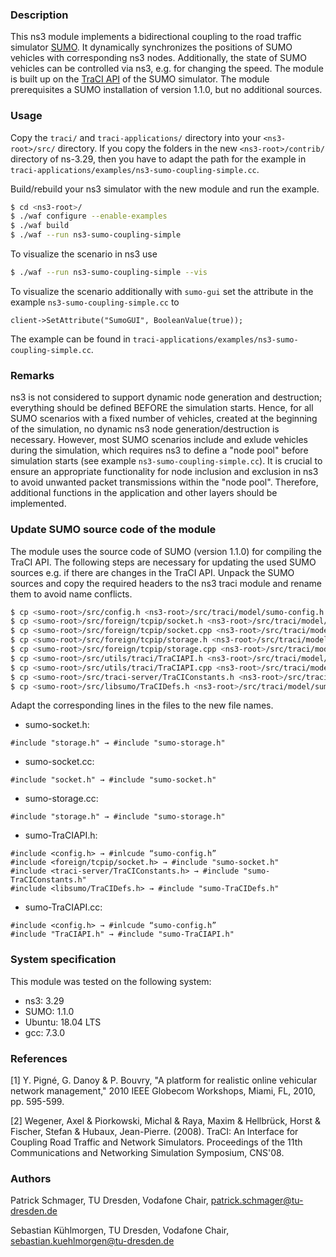 ### Description
This ns3 module implements a bidirectional coupling to the road traffic simulator [SUMO](https://software.dlr.de/p/sumo/home/). It dynamically synchronizes the positions of SUMO vehicles with corresponding ns3 nodes. Additionally, the state of SUMO vehicles can be controlled via ns3, e.g. for changing the speed. The module is built up on the [TraCI API](http://sumo.dlr.de/wiki) of the SUMO simulator. The module prerequisites a SUMO installation of version 1.1.0, but no additional sources.

### Usage
Copy the `traci/` and `traci-applications/` directory into your `<ns3-root>/src/` directory. If you copy the folders in the new `<ns3-root>/contrib/` directory of ns-3.29, then you have to adapt the path for the example in `traci-applications/examples/ns3-sumo-coupling-simple.cc`.

Build/rebuild your ns3 simulator with the new module and run the example.
```sh
$ cd <ns3-root>/
$ ./waf configure --enable-examples
$ ./waf build
$ ./waf --run ns3-sumo-coupling-simple
```
To visualize the scenario in ns3 use
```sh
$ ./waf --run ns3-sumo-coupling-simple --vis
```
To visualize the scenario additionally with `sumo-gui` set the attribute in the example `ns3-sumo-coupling-simple.cc` to 
```
client->SetAttribute("SumoGUI", BooleanValue(true));
```
The example can be found in `traci-applications/examples/ns3-sumo-coupling-simple.cc`.

### Remarks
ns3 is not considered to support dynamic node generation and destruction; everything should be defined BEFORE the simulation starts. Hence, for all SUMO scenarios with a fixed number of vehicles, created at the beginning of the simulation, no dynamic ns3 node generation/destruction is necessary. However, most SUMO scenarios include and exlude vehicles during the simulation, which requires ns3 to define a "node pool" before simulation starts (see example `ns3-sumo-coupling-simple.cc`). It is crucial to ensure an appropriate functionality for node inclusion and exclusion in ns3 to avoid unwanted packet transmissions within the "node pool". Therefore, additional functions in the application and other layers should be implemented. 

### Update SUMO source code of the module
The module uses the source code of SUMO (version 1.1.0) for compiling the TraCI API. The following steps are necessary for updating the used SUMO sources e.g. if there are changes in the TraCI API.
Unpack the SUMO sources and copy the required headers to the ns3 traci module and rename them to avoid name conflicts.
```sh
$ cp <sumo-root>/src/config.h <ns3-root>/src/traci/model/sumo-config.h
$ cp <sumo-root>/src/foreign/tcpip/socket.h <ns3-root>/src/traci/model/sumo-socket.h
$ cp <sumo-root>/src/foreign/tcpip/socket.cpp <ns3-root>/src/traci/model/sumo-socket.cpp
$ cp <sumo-root>/src/foreign/tcpip/storage.h <ns3-root>/src/traci/model/sumo-storage.h
$ cp <sumo-root>/src/foreign/tcpip/storage.cpp <ns3-root>/src/traci/model/sumo-storage.cpp
$ cp <sumo-root>/src/utils/traci/TraCIAPI.h <ns3-root>/src/traci/model/sumo-TraCIAPI.h
$ cp <sumo-root>/src/utils/traci/TraCIAPI.cpp <ns3-root>/src/traci/model/sumo-TraCIAPI.cpp
$ cp <sumo-root>/src/traci-server/TraCIConstants.h <ns3-root>/src/traci/model/sumo-TraCIConstants.h
$ cp <sumo-root>/src/libsumo/TraCIDefs.h <ns3-root>/src/traci/model/sumo-TraCIDefs.h
```

Adapt the corresponding lines in the files to the new file names.

* sumo-socket.h:
```
#include "storage.h" → #include "sumo-storage.h"
```
* sumo-socket.cc:
```
#include "socket.h" → #include "sumo-socket.h"
```
* sumo-storage.cc:
```
#include "storage.h" → #include "sumo-storage.h"
```
* sumo-TraCIAPI.h:
```
#include <config.h> → #inlcude “sumo-config.h”
#include <foreign/tcpip/socket.h> → #include "sumo-socket.h"
#include <traci-server/TraCIConstants.h> → #include "sumo-TraCIConstants.h"
#include <libsumo/TraCIDefs.h> → #include "sumo-TraCIDefs.h"
```
* sumo-TraCIAPI.cc:
```
#include <config.h> → #inlcude “sumo-config.h”
#include "TraCIAPI.h" → #include "sumo-TraCIAPI.h"
```

### System specification
This module was tested on the following system:
* ns3: 3.29
* SUMO: 1.1.0
* Ubuntu: 18.04 LTS
* gcc: 7.3.0

### References
[1] Y. Pigné, G. Danoy & P. Bouvry, "A platform for realistic online vehicular network management," 2010 IEEE Globecom Workshops, Miami, FL, 2010, pp. 595-599.

[2] Wegener, Axel & Piorkowski, Michal & Raya, Maxim & Hellbrück, Horst & Fischer, Stefan & Hubaux, Jean-Pierre. (2008). TraCI: An Interface for Coupling Road Traffic and Network Simulators. Proceedings of the 11th Communications and Networking Simulation Symposium, CNS'08.


### Authors
Patrick Schmager, TU Dresden, Vodafone Chair, <patrick.schmager@tu-dresden.de>

Sebastian Kühlmorgen, TU Dresden, Vodafone Chair, <sebastian.kuehlmorgen@tu-dresden.de>
